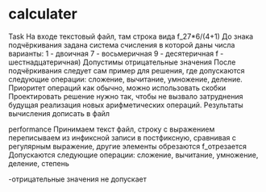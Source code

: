 # calculater
Task
На входе текстовый файл, там строка вида
f_27*6/(4+1)
До знака подчёркивания задана система счисления в которой даны числа
варианты:
1 - двоичная
7 - восьмеричная
9 - десятеричная
f - шестнадцатеричная)
Допустимы отрицательные значения
После подчёркивания следует сам пример для решения, где допускаются следующие операции: сложение, вычитание, умножение, деление. Приоритет операций как обычно, можно использовать скобки
Проектировать решение нужно так, чтобы не вызвало затруднения будущая реализация новых арифметических операций.
Результаты вычисления дописать в файл


performance
Принимаем текст файл, строку с выражением переписываем из инфиксной записи в постфиксную, сравнивая с регулярным выражение, другие элементы обрезаются
f_отрезается
Допускаются следующие операции: сложение, вычитание, умножение, деление, степень

-отрицательные значения не допускает

